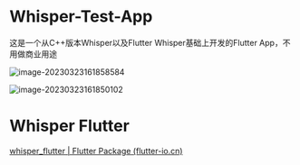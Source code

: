 # Whisper-Test-App
这是一个从C++版本Whisper以及Flutter Whisper基础上开发的Flutter App，不用做商业用途

![image-20230323161858584](C:\Users\Admin\AppData\Roaming\Typora\typora-user-images\image-20230323161858584.png)

![image-20230323161850102](C:\Users\Admin\AppData\Roaming\Typora\typora-user-images\image-20230323161850102.png)

# Whisper Flutter

[whisper_flutter | Flutter Package (flutter-io.cn)](https://pub.flutter-io.cn/packages/whisper_flutter)

